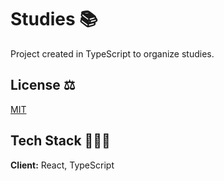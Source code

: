 
# Studies 📚

Project created in TypeScript to organize studies.


## License ⚖️

[MIT](https://choosealicense.com/licenses/mit/)


## Tech Stack 🧑🏻‍💻

**Client:** React, TypeScript

